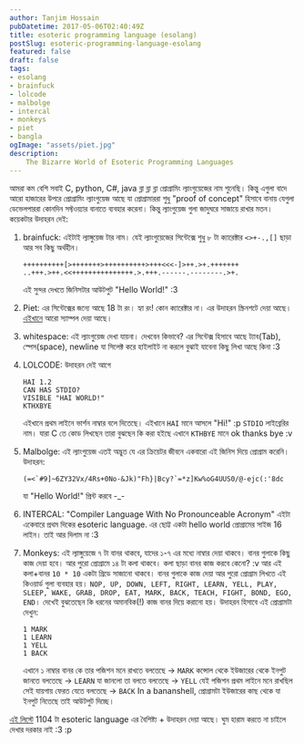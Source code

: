 ```yaml
---
author: Tanjim Hossain
pubDatetime: 2017-05-06T02:40:49Z
title: esoteric programming language (esolang)
postSlug: esoteric-programming-language-esolang
featured: false
draft: false
tags:
- esolang
- brainfuck
- lolcode
- malbolge
- intercal
- monkeys
- piet
- bangla
ogImage: "assets/piet.jpg"
description:
    The Bizarre World of Esoteric Programming Languages
---
```


আমরা কম বেশি সবাই C, python, C#, java ব্লা ব্লা ব্লা প্রোগ্রামিং ল্যাংগুয়েজের নাম শুনেছি। কিন্তু এগুলা বাদে আরো হাজারের উপরে প্রোগ্রামিং ল্যাংগুয়েজ আছে যা প্রোগ্রামাররা শুধু "proof of concept" হিসাবে বানায় যেগুলা ডেভেলপাররা কোনদিন সফ্টওয়্যার বানাতে ব্যবহার করেনা। কিন্তু ল্যাংগুয়েজ গুলা জাদুঘরে সাজায়ে রাখার মতন। কয়েকটার উদাহরন দেই:

1. brainfuck: এইটাই ল্যাঙ্গুয়েজ টার নাম। যেই ল্যাংগুয়েজের সিন্টেক্সে শুধু ৮ টা ক্যারেক্টার `<>+-.,[]` ছাড়া আর সব কিছু অর্থহীন।

    ```brainfuck
    ++++++++++[>+++++++>++++++++++>+++<<<-]>++.>+.+++++++
    ..+++.>++.<<+++++++++++++++.>.+++.------.--------.>+.
    ```

    এই সুন্দর দেখতে জিনিসটার আউটপুট "Hello World!" :3

2. Piet: এর সিন্টেক্সের জন্যে আছে 18 টা রং। হ্যা রং! কোন ক্যারেক্টার না। এর উদাহরন স্ক্রিনশটে দেয়া আছে। [এইখানে](http://www.dangermouse.net/esoteric/piet/samples.html) আরো স্যাম্পল দেয়া আছে।

3. whitespace: এই ল্যাংগুয়েজ দেখা যায়না। দেখবেন কিভাবে? এর সিন্টেক্স হিসাবে আছে ট্যাব(Tab), স্পেস(space), newline যা সিলেক্ট করে হাইলাইট না করলে বুঝাই যাবেনা কিছু লিখা আছে কিনা :3

4. LOLCODE: উদাহরন দেই আগে

    ```lolcode
    HAI 1.2
    CAN HAS STDIO?
    VISIBLE "HAI WORLD!"
    KTHXBYE
    ```

    এইখানে প্রথম লাইনে ভার্শন নাম্বার বলে দিতেছে। এইখানে `HAI` মানে আসলে "Hi!" :p
    `STDIO` লাইব্রেরির নাম। যারা C তে কোড লিখছেন তারা বুঝছেন কি করা হইছে এখানে
    `KTHBYE` মানে ok thanks bye :v

5. Malbolge: এই ল্যাংগুয়েজ এতই অদ্ভুত যে এর ক্রিয়েটর জীবনে একবারো এই জিনিস দিয়ে প্রোগ্রাম করেনি। উদাহরন:

    ```malbolge
    (=<`#9]~6ZY32Vx/4Rs+0No-&Jk)"Fh}|Bcy?`=*z]Kw%oG4UUS0/@-ejc(:'8dc
    ```

    যা "Hello World!" প্রিন্ট করবে -\_-

6. INTERCAL: "Compiler Language With No Pronounceable Acronym" এইটা একেবারে প্রথম দিকের esoteric language. এর ছোট্ট একটা hello world প্রোগ্রামের সাইজ 16 লাইন। তাই আর দিলাম না :3

7. Monkeys: এই ল্যাঙ্গুয়েজে ৭ টা বানর থাকবে, যাদের ১-৭ এর মধ্যে নাম্বার দেয়া থাকবে। বানর গুলাকে কিছু কাজ দেয়া হবে। আর পুরো প্রোগ্রামে ১৪ টা কলা থাকবে। কলা ছাড়া বানর কাজ করবে কেনো? :v আর এই কলা+বানর `10 * 10` একটা গ্রিডে সাজানো থাকবে। বানর গুলাকে কাজ দেয়া আর পুরো প্রোগ্রাম লিখতে এই কিওয়ার্ড গুলা ব্যবহার হয়। `NOP, UP, DOWN, LEFT, RIGHT, LEARN, YELL, PLAY, SLEEP, WAKE, GRAB, DROP, EAT, MARK, BACK, TEACH, FIGHT, BOND, EGO, END`। দেখেই বুঝতেছেন কি ধরনের অমানবিক(!) কাজ বানর দিয়ে করানো হয়। উদাহরন হিসাবে এই প্রোগ্রামটা দেখুন:

    ```monkeys
    1 MARK
    1 LEARN
    1 YELL
    1 BACK
    ```

    এখানে ১ নাম্বার বানর কে তার পজিশন মনে রাখতে বলতেছে -> `MARK`
    কন্সোল থেকে ইউজারের থেকে ইনপুট জানতে বলতেছে -> `LEARN`
    যা জানলো তা বলতে বলতেছে -> `YELL`
    যেই পজিশন প্রথম লাইনে মনে রাখছিল সেই যায়গায় ফেরত যেতে বলতেছে -> `BACK`
    In a bananshell, প্রোগ্রামটা ইউজারের কাছ থেকে যা ইনপুট নিতেছে তাই আউটপুট দিচ্ছে।

[এই লিস্টে](http://esolangs.org/wiki/Language_list) 1104 টা esoteric language এর বৈশিষ্ট্য + উদাহরন দেয়া আছে। ঘুম হারাম করতে না চাইলে দেখার দরকার নাই :3 :p
